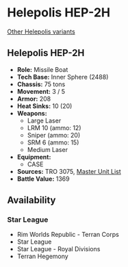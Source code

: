 # Helepolis HEP-2H

[Other Helepolis variants](../helepolis.md)

## Helepolis HEP-2H
- **Role:** Missile Boat
- **Tech Base:** Inner Sphere (2488)
- **Chassis:** 75 tons
- **Movement:** 3 / 5
- **Armor:** 208
- **Heat Sinks:** 10 (20)
- **Weapons:**
  - Large Laser
  - LRM 10 (ammo: 12)
  - Sniper (ammo: 20)
  - SRM 6 (ammo: 15)
  - Medium Laser
- **Equipment:**
  - CASE
- **Sources:** TRO 3075, [Master Unit List](http://masterunitlist.info/Unit/Details/1461/helepolis-hep-2h)
- **Battle Value:** 1369

## Availability

### Star League
- Rim Worlds Republic - Terran Corps
- Star League
- Star League - Royal Divisions
- Terran Hegemony

